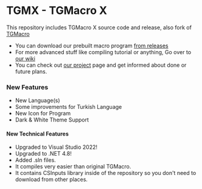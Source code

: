 # TGMX - TGMacro X

This repository includes TGMacro X source code and release, also fork of [TGMacro](https://github.com/trksyln/TGMacro)

* You can download our prebuilt macro program [from releases](https://github.com/WH0LEWHALE/TGMacro-X/releases)
* For more advanced stuff like compiling tutorial or anything, Go over to [our wiki](https://github.com/WH0LEWHALE/TGMacro-X/wiki)
* You can check out [our project](https://github.com/users/WH0LEWHALE/projects/5) page and get informed about done or future plans.

### New Features 
- New Language(s)
- Some improvements for Turkish Language
- New Icon for Program
- Dark & White Theme Support

#### New Technical Features

- Upgraded to Visual Studio 2022!
- Upgraded to .NET 4.8!
- Added .sln files.
- It compiles very easier than original TGMacro.
- It contains CSInputs library inside of the repository so you don't need to download from other places.

